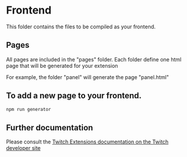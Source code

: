 # Frontend

This folder contains the files to be compiled as your frontend.

## Pages
All pages are included in the "pages" folder. Each folder define one html page that will be generated for your extension

For example, the folder "panel" will generate the page "panel.html"

## To add a new page to your frontend.
```bash
npm run generator
```

## Further documentation

Please consult the [Twitch Extensions documentation on the Twitch developer site](https://dev.twitch.tv/docs/extensions)